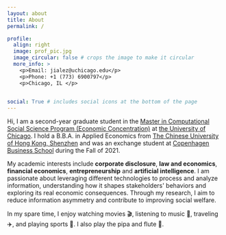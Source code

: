 ```yaml
---
layout: about
title: About
permalink: /

profile:
  align: right
  image: prof_pic.jpg
  image_circular: false # crops the image to make it circular
  more_info: >
    <p>Email: jialez@uchicago.edu</p>
    <p>Phone: +1 (773) 6900797</p>
    <p>Chicago, IL </p>

    
social: True # includes social icons at the bottom of the page
---
```


Hi, I am a second-year graduate student in the [Master in Computational Social Science Program (Economic Concentration)](https://economics.uchicago.edu/graduate-study/macss-econ) at [the University of Chicago](https://www.uchicago.edu/). I hold a B.B.A. in Applied Economics from [The Chinese University of Hong Kong, Shenzhen](https://www.cuhk.edu.cn/en) and was an exchange student at [Copenhagen Business School](https://www.cbs.dk/en) during the Fall of 2021.


My academic interests include **corporate disclosure**, **law and economics**, **financial economics**, **entrepreneurship** and **artificial intelligence**. I am passionate about leveraging different technologies to process and analyze information, understanding how it shapes stakeholders' behaviors and exploring its real economic consequences. Through my research, I aim to reduce information asymmetry and contribute to improving social welfare.

In my spare time, I enjoy watching movies 🎬, listening to music 🎵, traveling ✈️, and playing sports 🏸. I also play the pipa and flute 🪈.
